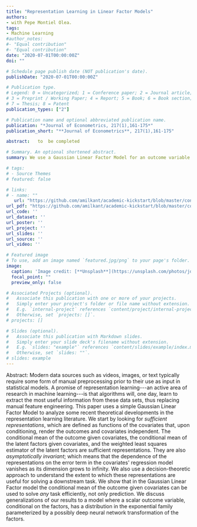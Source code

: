 ```yaml
---
title: "Representation Learning in Linear Factor Models"
authors:
- with Pepe Montiel Olea.
tags:
- Machine Learning
#author_notes:
#- "Equal contribution"
#- "Equal contribution"
date: "2020-07-01T00:00:00Z"
doi: ""

# Schedule page publish date (NOT publication's date).
publishDate: "2020-07-01T00:00:00Z"

# Publication type.
# Legend: 0 = Uncategorized; 1 = Conference paper; 2 = Journal article;
# 3 = Preprint / Working Paper; 4 = Report; 5 = Book; 6 = Book section;
# 7 = Thesis; 8 = Patent
publication_types: ["2"]

# Publication name and optional abbreviated publication name.
publication: "*Journal of Econometrics, 217(1),161-175*"
publication_short: "**Journal of Econometrics**, 217(1),161-175"

abstract:   to  be completed

# Summary. An optional shortened abstract.
summary: We use a Gaussian Linear Factor Model for an outcome variable and a vector of covariates to analyze some recent theoretical developments in the representation learning literature. 

# tags:
# - Source Themes
# featured: false

# links:
# - name: ""
   url: "https://github.com/amilkant/academic-kickstart/blob/master/content/projects/RL-LFM/Representation_Learning_August21st.pdf"
url_pdf: "https://github.com/amilkant/academic-kickstart/blob/master/content/projects/RL-LFM/Representation_Learning_August21st.pdf"
url_code: ''
url_dataset: ''
url_poster: ''
url_project: ''
url_slides: ''
url_source: ''
url_video: ''

# Featured image
# To use, add an image named `featured.jpg/png` to your page's folder. 
image:
  caption: 'Image credit: [**Unsplash**](https://unsplash.com/photos/jdD8gXaTZsc)'
  focal_point: ""
  preview_only: false

# Associated Projects (optional).
#   Associate this publication with one or more of your projects.
#   Simply enter your project's folder or file name without extension.
#   E.g. `internal-project` references `content/project/internal-project/index.md`.
#   Otherwise, set `projects: []`.
# projects: []

# Slides (optional).
#   Associate this publication with Markdown slides.
#   Simply enter your slide deck's filename without extension.
#   E.g. `slides: "example"` references `content/slides/example/index.md`.
#   Otherwise, set `slides: ""`.
# slides: example
---
```


Abstract: Modern data sources such as videos, images, or text typically require some form of manual preprocessing prior to their use as input in statistical models. A promise of representation learning---an active area of research in machine learning---is that algorithms will, one day, learn to extract the most useful information from these data sets, thus replacing manual feature engineering. This paper uses a simple Gaussian Linear Factor Model to analyze some recent theoretical developments in the representation learning literature. We start by looking for *sufficient representations*, which are defined as functions of the covariates that, upon conditioning, render the outcomes and covariates independent.  The conditional mean of the outcome given covariates, the conditional mean of the latent factors given covariates, and the weighted least squares estimator of the latent factors are sufficient representations. They are also *asymptotically invariant*; which means that the dependence of the representations on the error term in the covariates' regression model vanishes as its dimension grows to infinity. We also use a decision-theoretic approach to understand the extent to which these representations are useful for solving a downstream task. We show that in the Gaussian Linear Factor model the conditional mean of the outcome given covariates can be used to solve *any* task efficiently, not only prediction. We discuss generalizations of our results to a model where a scalar  outcome variable, conditional on the factors, has a distribution in the exponential family parameterized by a possibly deep neural network transformation of the factors.
